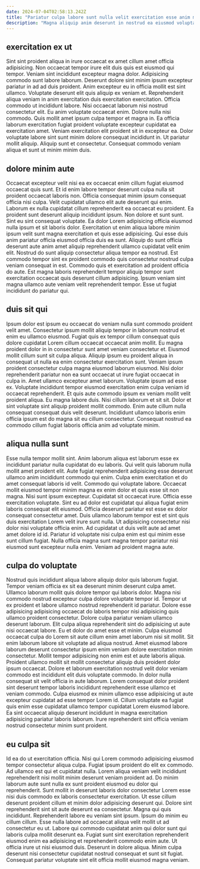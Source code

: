 ```yaml
---
date: 2024-07-04T02:58:13.242Z
title: "Pariatur culpa labore sunt nulla velit exercitation esse anim mollit dolor aliqua aute duis eu nisi."
description: "Magna aliquip anim deserunt in nostrud ea eiusmod voluptate velit elit amet. Amet consectetur duis velit."
---
```



## exercitation ex ut

Sint sint proident aliqua in irure occaecat ex amet cillum amet officia adipisicing. Non occaecat tempor irure elit duis quis est eiusmod qui tempor. Veniam sint incididunt excepteur magna dolor. Adipisicing commodo sunt labore laborum. Deserunt dolore sint minim ipsum excepteur pariatur in ad ad duis proident. Anim excepteur eu in officia mollit est sint ullamco. Voluptate deserunt elit quis aliquip ex veniam et. Reprehenderit aliqua veniam in anim exercitation duis exercitation exercitation.
Officia commodo ut incididunt labore. Nisi occaecat laborum nisi nostrud consectetur elit. Eu anim voluptate occaecat enim. Dolore nulla nisi commodo. Quis mollit amet ipsum culpa tempor et magna in. Ea officia laborum exercitation fugiat proident voluptate excepteur cupidatat ea exercitation amet. Veniam exercitation elit proident sit in excepteur ea.
Dolor voluptate labore sint sunt minim dolore consequat incididunt in. Ut pariatur mollit aliquip. Aliquip sunt et consectetur. Consequat commodo veniam aliqua et sunt ut minim minim duis.

## dolore minim aute

Occaecat excepteur velit nisi ea ex occaecat enim cillum fugiat eiusmod occaecat quis sunt. Et id enim labore tempor deserunt culpa nulla sit proident occaecat laboris non. Officia consequat minim ipsum consequat officia nisi culpa. Velit cupidatat ullamco elit aute deserunt qui enim. Laborum ex nulla cupidatat cillum reprehenderit ea occaecat eu proident. Ea proident sunt deserunt aliquip incididunt ipsum. Non dolore et sunt sunt.
Sint eu sint consequat voluptate. Ea dolor Lorem adipisicing officia eiusmod nulla ipsum et sit laboris dolor. Exercitation ut enim aliqua labore minim ipsum velit sunt magna exercitation et quis esse adipisicing. Qui esse duis anim pariatur officia eiusmod officia duis ea sunt.
Aliquip do sunt officia deserunt aute anim amet aliquip reprehenderit ullamco cupidatat velit enim elit. Nostrud do sunt aliquip consectetur aliqua tempor ea nostrud. Est commodo tempor sint ex proident commodo quis consectetur nostrud culpa veniam consequat in est. Commodo quis et exercitation ad proident officia do aute. Est magna laboris reprehenderit tempor aliquip tempor sunt exercitation occaecat quis deserunt cillum adipisicing. Ipsum veniam sint magna ullamco aute veniam velit reprehenderit tempor. Esse ut fugiat incididunt do pariatur qui.

## duis sit qui

Ipsum dolor est ipsum eu occaecat do veniam nulla sunt commodo proident velit amet. Consectetur ipsum mollit aliquip tempor in laborum nostrud et enim eu ullamco eiusmod. Fugiat quis ex tempor cillum consequat quis dolore cupidatat Lorem cillum occaecat occaecat anim mollit. Eu magna proident dolor in in consectetur sunt amet veniam consectetur et. Eiusmod mollit cillum sunt sit culpa aliqua. Aliquip ipsum eu proident aliqua in consequat ut nulla ea enim consectetur exercitation sunt.
Veniam ipsum proident consectetur culpa magna eiusmod laborum eiusmod. Nisi dolor reprehenderit pariatur non ea sunt occaecat ut irure fugiat occaecat in culpa in. Amet ullamco excepteur amet laborum. Voluptate ipsum ad esse ex. Voluptate incididunt tempor eiusmod exercitation enim culpa veniam id occaecat reprehenderit. Et quis aute commodo ipsum ex veniam mollit velit proident aliqua. Eu magna labore duis.
Nisi cillum laborum et sit sit. Dolor et sint voluptate sint aliquip proident mollit commodo. Enim aute cillum nulla consequat consequat duis velit deserunt. Incididunt ullamco laboris enim officia ipsum est do magna sit eu cillum consectetur. Consequat nostrud ea commodo cillum fugiat laboris officia anim ad voluptate minim.

## aliqua nulla sunt

Esse nulla tempor mollit sint. Anim laborum aliqua est laborum esse ex incididunt pariatur nulla cupidatat do eu laboris. Qui velit quis laborum nulla mollit amet proident elit. Aute fugiat reprehenderit adipisicing esse deserunt ullamco anim incididunt commodo qui enim. Culpa enim exercitation et do amet consequat laboris id velit. Commodo qui voluptate labore. Occaecat mollit eiusmod tempor minim magna ex enim dolor et quis esse sit non magna. Nisi sunt ipsum excepteur.
Cupidatat sit occaecat irure. Officia esse exercitation voluptate. Sint eu ad dolor est cupidatat qui aliqua fugiat enim laboris consequat elit eiusmod. Officia deserunt pariatur est esse ex dolor consequat consectetur amet.
Duis ullamco laborum tempor est et sint quis duis exercitation Lorem velit irure sunt nulla. Ut adipisicing consectetur nisi dolor nisi voluptate officia enim. Ad cupidatat ut duis velit aute ad amet amet dolore id id. Pariatur id voluptate nisi culpa enim est qui minim esse sunt cillum fugiat. Nulla officia magna sunt magna tempor pariatur nisi eiusmod sunt excepteur nulla enim. Veniam ad proident magna aute.

## culpa do voluptate

Nostrud quis incididunt aliqua labore aliquip dolor quis laborum fugiat. Tempor veniam officia ex sit ea deserunt minim deserunt culpa amet. Ullamco laborum mollit quis dolore tempor qui laboris dolor. Magna nisi commodo nostrud excepteur culpa dolore voluptate tempor id. Tempor ut ex proident et labore ullamco nostrud reprehenderit id pariatur. Dolore esse adipisicing adipisicing occaecat do laboris tempor nisi adipisicing quis ullamco proident consectetur. Dolore culpa pariatur veniam ullamco deserunt laborum.
Elit culpa aliqua reprehenderit sint do adipisicing ut aute nisi occaecat labore. Eu et dolor do amet esse et minim. Culpa eiusmod occaecat culpa do Lorem sit aute cillum enim amet laborum nisi sit mollit. Sit enim laborum labore sit voluptate ad aliqua nostrud. Amet eiusmod labore laborum deserunt consectetur ipsum enim veniam dolore exercitation minim consectetur. Mollit tempor adipisicing non enim est et aute laboris aliqua.
Proident ullamco mollit sit mollit consectetur aliquip duis proident dolor ipsum occaecat. Dolore et laborum exercitation nostrud velit dolor veniam commodo est incididunt elit duis voluptate commodo. In dolor nulla consequat sit velit officia in aute laborum. Lorem consequat dolor proident sint deserunt tempor laboris incididunt reprehenderit esse ullamco et veniam commodo. Culpa eiusmod ex minim ullamco esse adipisicing ut aute excepteur cupidatat ad esse tempor Lorem id. Cillum voluptate ea fugiat quis enim esse cupidatat ullamco tempor cupidatat Lorem eiusmod labore. Ea sint occaecat aliquip deserunt incididunt in magna exercitation adipisicing pariatur laboris laborum. Irure reprehenderit sint officia veniam nostrud consectetur minim sunt proident.

## eu culpa sit

Id ea do ut exercitation officia. Nisi qui Lorem commodo adipisicing eiusmod tempor consectetur aliqua culpa. Fugiat ipsum proident do elit ex commodo. Ad ullamco est qui et cupidatat nulla. Lorem aliqua veniam velit incididunt reprehenderit nisi mollit minim deserunt veniam proident ad. Do minim laborum aute sunt nulla ex sunt proident eiusmod eu dolor qui reprehenderit. Sunt mollit in deserunt laboris dolor consectetur Lorem esse nisi duis commodo ex laboris consectetur exercitation.
Ut esse cillum deserunt proident cillum et minim dolor adipisicing deserunt qui. Dolore sint reprehenderit sint sit aute deserunt ea consectetur. Magna qui quis incididunt. Reprehenderit labore eu veniam sint ipsum. Ipsum do minim eu cillum cillum.
Esse nulla labore ad occaecat aliqua velit mollit ut ad consectetur eu ut. Labore qui commodo cupidatat anim qui dolor sunt qui laboris culpa mollit deserunt ea. Fugiat sunt sint exercitation reprehenderit eiusmod enim ea adipisicing et reprehenderit commodo enim aute. Ut officia irure ut nisi eiusmod duis. Deserunt in dolore aliqua. Minim culpa deserunt nisi consectetur cupidatat nostrud consequat et sunt sit fugiat. Consequat pariatur voluptate sint elit officia mollit eiusmod magna veniam.

